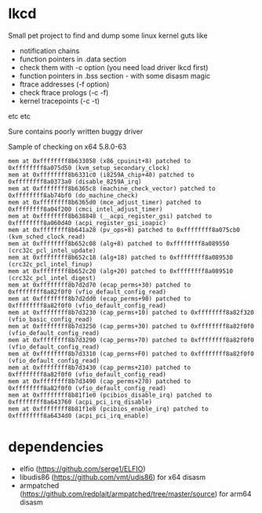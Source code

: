 # lkcd
Small pet project to find and dump some linux kernel guts like
* notification chains
* function pointers in .data section
* check them with -c option (you need load driver lkcd first)
* function pointers in .bss section - with some disasm magic
* ftrace addresses (-f option)
* check ftrace prologs (-c -f)
* kernel tracepoints (-c -t)

etc etc

Sure contains poorly written buggy driver

Sample of checking on x64 5.8.0-63

```
mem at 0xffffffff8b633058 (x86_cpuinit+8) patched to 0xffffffff8a075d50 (kvm_setup_secondary_clock)
mem at 0xffffffff8b6331c0 (i8259A_chip+40) patched to 0xffffffff8a0373a0 (disable_8259A_irq)
mem at 0xffffffff8b6365c8 (machine_check_vector) patched to 0xffffffff8ab74bf0 (do_machine_check)
mem at 0xffffffff8b6365d0 (mce_adjust_timer) patched to 0xffffffff8a04f200 (cmci_intel_adjust_timer)
mem at 0xffffffff8b638848 (__acpi_register_gsi) patched to 0xffffffff8a060d40 (acpi_register_gsi_ioapic)
mem at 0xffffffff8b641a28 (pv_ops+8) patched to 0xffffffff8a075cb0 (kvm_sched_clock_read)
mem at 0xffffffff8b652c08 (alg+8) patched to 0xffffffff8a089550 (crc32c_pcl_intel_update)
mem at 0xffffffff8b652c18 (alg+18) patched to 0xffffffff8a089530 (crc32c_pcl_intel_finup)
mem at 0xffffffff8b652c20 (alg+20) patched to 0xffffffff8a089510 (crc32c_pcl_intel_digest)
mem at 0xffffffff8b7d2d70 (ecap_perms+30) patched to 0xffffffff8a82f0f0 (vfio_default_config_read)
mem at 0xffffffff8b7d2dd0 (ecap_perms+90) patched to 0xffffffff8a82f0f0 (vfio_default_config_read)
mem at 0xffffffff8b7d3230 (cap_perms+10) patched to 0xffffffff8a82f320 (vfio_basic_config_read)
mem at 0xffffffff8b7d3250 (cap_perms+30) patched to 0xffffffff8a82f0f0 (vfio_default_config_read)
mem at 0xffffffff8b7d3290 (cap_perms+70) patched to 0xffffffff8a82f0f0 (vfio_default_config_read)
mem at 0xffffffff8b7d3310 (cap_perms+F0) patched to 0xffffffff8a82f0f0 (vfio_default_config_read)
mem at 0xffffffff8b7d3430 (cap_perms+210) patched to 0xffffffff8a82f0f0 (vfio_default_config_read)
mem at 0xffffffff8b7d3490 (cap_perms+270) patched to 0xffffffff8a82f0f0 (vfio_default_config_read)
mem at 0xffffffff8b81f1e0 (pcibios_disable_irq) patched to 0xffffffff8a643760 (acpi_pci_irq_disable)
mem at 0xffffffff8b81f1e8 (pcibios_enable_irq) patched to 0xffffffff8a6434d0 (acpi_pci_irq_enable)
```


# dependencies
* elfio (https://github.com/serge1/ELFIO)
* libudis86 (https://github.com/vmt/udis86) for x64 disasm
* armpatched (https://github.com/redplait/armpatched/tree/master/source) for arm64 disasm

